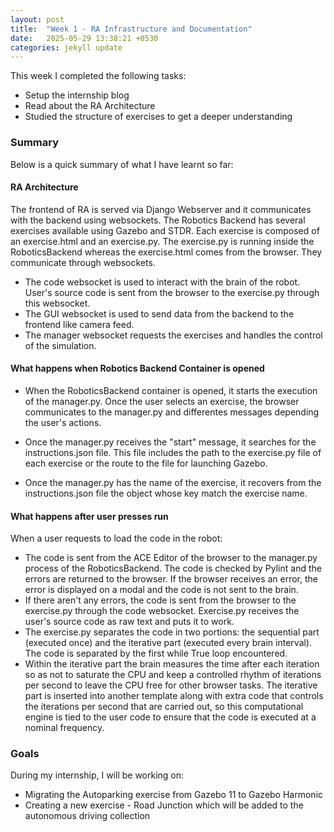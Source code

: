 ```yaml
---
layout: post
title:  "Week 1 - RA Infrastructure and Documentation"
date:   2025-05-29 13:38:21 +0530
categories: jekyll update
---
```


This week I completed the following tasks:

- Setup the internship blog
- Read about the RA Architecture
- Studied the structure of exercises to get a deeper understanding

<h3>Summary</h3>

Below is a quick summary of what I have learnt so far:

<h4> RA Architecture </h4>

The frontend of RA is served via Django Webserver and it communicates with the backend using websockets. The Robotics Backend has several exercises available using Gazebo and STDR. Each exercise is composed of an exercise.html and an exercise.py. The exercise.py is running inside the RoboticsBackend whereas the exercise.html comes from the browser. They communicate through websockets. 

- The code websocket is used to interact with the brain of the robot. User's source code is sent from the browser to the exercise.py through this websocket.
- The GUI websocket is used to send data from the backend to the frontend like camera feed.
- The manager websocket requests the exercises and handles the control of the simulation.

<h4> What happens when Robotics Backend Container is opened </h4>

- When the RoboticsBackend container is opened, it starts the execution of the manager.py. Once the user selects an exercise, the browser communicates to the manager.py and differentes messages depending the user's actions.

- Once the manager.py receives the "start" message, it searches for the instructions.json file. This file includes the path to the exercise.py file of each exercise or the route to the file for launching Gazebo.

- Once the manager.py has the name of the exercise, it recovers from the instructions.json file the object whose key match the exercise name.

<h4> What happens after user presses run </h4>

When a user requests to load the code in the robot:

- The code is sent from the ACE Editor of the browser to the manager.py process of the RoboticsBackend. The code is checked by Pylint and the errors are returned to the browser. If the browser receives an error, the error is displayed on a modal and the code is not sent to the brain.
- If there aren't any errors, the code is sent from the browser to the exercise.py through the code websocket. Exercise.py receives the user's source code as raw text and puts it to work.
- The exercise.py separates the code in two portions: the sequential part (executed once) and the iterative part (executed every brain interval). The code is separated by the first while True loop encountered. 
- Within the iterative part the brain measures the time after each iteration so as not to saturate the CPU and keep a controlled rhythm of iterations per second to leave the CPU free for other browser tasks. The iterative part is inserted into another template along with extra code that controls the iterations per second that are carried out, so this computational engine is tied to the user code to ensure that the code is executed at a nominal frequency.

<h3>Goals</h3>
During my internship, I will be working on: 

- Migrating the Autoparking exercise from Gazebo 11 to Gazebo Harmonic
- Creating a new exercise - Road Junction which will be added to the autonomous driving collection



